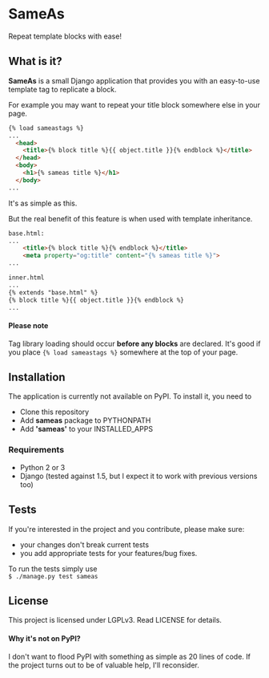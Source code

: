 # SameAs #
Repeat template blocks with ease!

## What is it? ##
**SameAs** is a small Django application that provides you with an
easy-to-use template tag to replicate a block.

For example you may want to repeat your title block somewhere else in
your page.
```html
{% load sameastags %}
...
  <head>
    <title>{% block title %}{{ object.title }}{% endblock %}</title>
  </head>
  <body>
    <h1>{% sameas title %}</h1>
  </body>
...
```
It's as simple as this.

But the real benefit of this feature is when used with template
inheritance.
```html
base.html:
...
    <title>{% block title %}{% endblock %}</title>
    <meta property="og:title" content="{% sameas title %}">
...

inner.html
...
{% extends "base.html" %}
{% block title %}{{ object.title }}{% endblock %}
...
```

#### Please note ####
Tag library loading should occur **before any blocks** are declared.
It's good if you place `{% load sameastags %}` somewhere at the top of
your page.

## Installation ##
The application is currently not available on PyPI.  To install it,
you need to
* Clone this repository
* Add **sameas** package to PYTHONPATH
* Add **'sameas'** to your INSTALLED_APPS

### Requirements ###
* Python 2 or 3
* Django (tested against 1.5, but I expect it to work with previous
  versions too)

## Tests ##
If you're interested in the project and you contribute, please make
sure:
* your changes don't break current tests
* you add appropriate tests for your features/bug fixes.

To run the tests simply use  
`$ ./manage.py test sameas`

## License ##
This project is licensed under LGPLv3.  Read LICENSE for details.

#### Why it's not on PyPI? ####
I don't want to flood PyPI with something as simple as 20 lines
of code.  If the project turns out to be of valuable help, I'll
reconsider.
